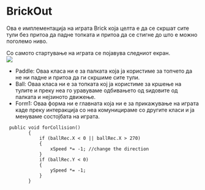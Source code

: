 # BrickOut

Ова е имплементација на играта Brick која целта е да се скршат сите тули без притоа да падне топката и притоа да се стигне до што е можно поголемо ниво.

Со самото стартување на играта се појавува следниот екран.
</br>
<a href="/kmojanovska/BrickOut/blob/BrickOut/brickOut/Resources/Start%20Game.png">
  <img src="BrickOut/brickOut/brickOut/Resources/Start Game.png">
</a>
</br>
<ul>
  <li>
    Paddle: Оваа класа ни е за палката која ја користиме за топчето да не ни падне и притоа да ги скршиме сите тули.
  </li>
  <li>
    Ball: Oваа класа ни е за топката кој ја користиме за кршење на тулите и преку неа го уравуваме одбивањето од ѕидовите од палката и нејзиното движење.
  </li>
  <li>
    Form1: Оваа форма ни е главната која ни е за прикажување на играта каде преку интеракција со неа комуницираме со другите класи и ја менуваме состојбата на играта.
  </li>
  
</ul>

```chsarp
 public void forCollision()
        {
            if (ballRec.X < 0 || ballRec.X > 270)
            {
                xSpeed *= -1; //change the direction    
            }
            if (ballRec.Y < 0)
            {
                ySpeed *= -1;
            }
        }
```
